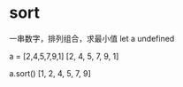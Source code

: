 # sort
一串数字，排列组合，求最小值
let a 
undefined

a = [2,4,5,7,9,1]
[2, 4, 5, 7, 9, 1]

a.sort()
[1, 2, 4, 5, 7, 9]